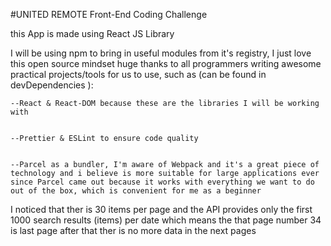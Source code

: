 #UNITED REMOTE Front-End Coding Challenge

this App is made using React JS Library

I will be using npm to bring in useful modules from it's registry, I just love this open source mindset huge thanks to all programmers writing awesome practical projects/tools for us to use, such as (can be found in devDependencies ):

    --React & React-DOM because these are the libraries I will be working with


    --Prettier & ESLint to ensure code quality


    --Parcel as a bundler, I'm aware of Webpack and it's a great piece of technology and i believe is more suitable for large applications ever since Parcel came out because it works with everything we want to do out of the box, which is convenient for me as a beginner

I noticed that ther is 30 items per page and the API provides only the first 1000 search results (items) per date which means the that page number 34 is last page after that ther is no more data in the next pages
